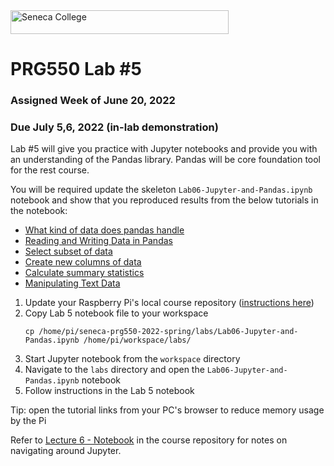 <img src="../images/senecac.gif" alt="Seneca College" height="38" width="349" />

# PRG550 Lab #5

### Assigned Week of June 20, 2022

### Due July 5,6, 2022 (in-lab demonstration)

Lab #5 will give you practice with Jupyter notebooks and provide you with an understanding of the Pandas library.
Pandas will be core foundation tool for the rest course.

You will be required update the skeleton `Lab06-Jupyter-and-Pandas.ipynb` notebook and show that 
you reproduced results from the below tutorials in the notebook:

- [What kind of data does pandas handle](https://pandas.pydata.org/docs/getting_started/intro_tutorials/01_table_oriented.html)
- [Reading and Writing Data in Pandas](https://pandas.pydata.org/docs/getting_started/intro_tutorials/02_read_write.html)
- [Select subset of data](https://pandas.pydata.org/docs/getting_started/intro_tutorials/03_subset_data.html)
- [Create new columns of data](https://pandas.pydata.org/docs/getting_started/intro_tutorials/05_add_columns.html)
- [Calculate summary statistics](https://pandas.pydata.org/docs/getting_started/intro_tutorials/06_calculate_statistics.html)
- [Manipulating Text Data](https://pandas.pydata.org/docs/getting_started/intro_tutorials/10_text_data.html)


1. Update your Raspberry Pi's local course repository ([instructions here](../references/Tips_and_Tricks.md#updating-local-course-repository-from-github))
1. Copy Lab 5 notebook file to your workspace
    ```
    cp /home/pi/seneca-prg550-2022-spring/labs/Lab06-Jupyter-and-Pandas.ipynb /home/pi/workspace/labs/
    ```
1. Start Jupyter notebook from the `workspace` directory 
1. Navigate to the `labs` directory and open the `Lab06-Jupyter-and-Pandas.ipynb` notebook
1. Follow instructions in the Lab 5 notebook

Tip: open the tutorial links from your PC's browser to reduce memory usage by the Pi

Refer to [Lecture 6 - Notebook](../lectures/Lecture06-Jupyter-Notes.ipynb) in the course repository for notes on navigating around Jupyter.
